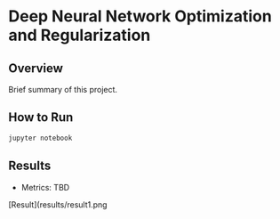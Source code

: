 # Deep Neural Network Optimization and Regularization

## Overview
Brief summary of this project.

## How to Run
```bash
jupyter notebook
```

## Results
- Metrics: TBD

[Result](results/result1.png
